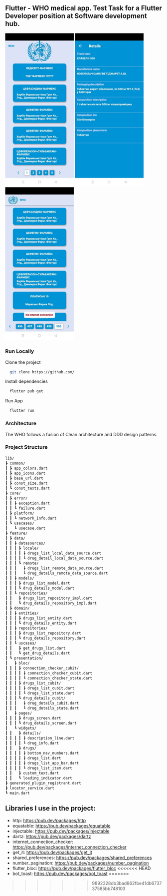 ## Flutter - WHO medical app. Test Task for a Flutter Developer position at Software development hub.

<p float="center">
  <img src="screenshots/home_page.jpg" width="220" />
  <img src="screenshots/details.jpg" width="220" /> 
  <img src="screenshots/no_inet.jpg" width="220" />
</p>

### Run Locally

Clone the project

```bash
  git clone https://github.com/
```

Install dependencies

```bash
  flutter pub get
```

Run App

```bash
  flutter run
```

### Architecture
The WHO follows a fusion of Clean architecture and DDD design patterns.

### Project Structure 
``` shell
lib/
┣ common/
┃ ┣ app_colors.dart
┃ ┣ app_icons.dart
┃ ┣ base_url.dart
┃ ┣ const_size.dart
┃ ┗ const_texts.dart
┣ core/
┃ ┣ error/
┃ ┃ ┣ exception.dart
┃ ┃ ┗ failure.dart
┃ ┣ platform/
┃ ┃ ┗ network_info.dart
┃ ┗ usecases/
┃   ┗ usecase.dart
┣ feature/
┃ ┣ data/
┃ ┃ ┣ datasources/
┃ ┃ ┃ ┣ locale/
┃ ┃ ┃ ┃ ┣ drugs_list_local_data_source.dart
┃ ┃ ┃ ┃ ┗ drug_detail_local_data_source.dart
┃ ┃ ┃ ┗ remote/
┃ ┃ ┃   ┣ drugs_list_remote_data_source.dart
┃ ┃ ┃   ┗ drug_details_remote_data_source.dart
┃ ┃ ┣ models/
┃ ┃ ┃ ┣ drugs_list_model.dart
┃ ┃ ┃ ┗ drug_details_model.dart
┃ ┃ ┗ repositories/
┃ ┃   ┣ drugs_list_repository_impl.dart
┃ ┃   ┗ drug_details_repository_impl.dart
┃ ┣ domain/
┃ ┃ ┣ entities/
┃ ┃ ┃ ┣ drugs_list_entity.dart
┃ ┃ ┃ ┗ drug_details_entity.dart
┃ ┃ ┣ repositories/
┃ ┃ ┃ ┣ drugs_list_repository.dart
┃ ┃ ┃ ┗ drug_details_repository.dart
┃ ┃ ┗ uscases/
┃ ┃   ┣ get_drugs_list.dart
┃ ┃   ┗ get_drug_details.dart
┃ ┗ presentation/
┃   ┣ bloc/
┃ ┃ ┃ ┣ connection_checker_cubit/
┃ ┃ ┃ ┃ ┣ connection_checker_cubit.dart
┃ ┃ ┃ ┃ ┗ connection_checker_state.dart
┃ ┃ ┃ ┣ drugs_list_cubit/
┃ ┃ ┃ ┃ ┣ drugs_list_cubit.dart
┃ ┃ ┃ ┃ ┗ drugs_list_state.dart
┃ ┃ ┃ ┗ drug_details_cubit/
┃ ┃ ┃   ┣ drug_details_cubit.dart
┃ ┃ ┃   ┗ drug_details_state.dart
┃   ┣ pages/
┃ ┃ ┃ ┣ drugs_screen.dart
┃ ┃ ┃ ┗ drug_details_screen.dart
┃   ┗ widgets/
┃ ┃   ┣ details/
┃ ┃ ┃ ┃ ┣ description_line.dart
┃ ┃ ┃ ┃ ┗ drug_info.dart
┃ ┃   ┣ drugs/
┃ ┃ ┃ ┃ ┣ bottom_nav_numbers.dart
┃ ┃ ┃ ┃ ┣ drugs_list.dart
┃ ┃ ┃ ┃ ┣ drugs_list_app_bar.dart
┃ ┃ ┃ ┃ ┗ drugs_list_item.dart
┃ ┃   ┣ custom_text.dart
┃ ┃   ┗ loading_indicator.dart
┣ generated_plugin_registrant.dart
┣ locator_service.dart
┗ main.dart
```

##  Libraries I use in the project:
- http: https://pub.dev/packages/http
- equatable: https://pub.dev/packages/equatable
- injectable: https://pub.dev/packages/injectable
- dartz: https://pub.dev/packages/dartz
- internet_connection_checker: https://pub.dev/packages/internet_connection_checker
- get_it: https://pub.dev/packages/get_it
- shared_preferences: https://pub.dev/packages/shared_preferences
- number_pagination: https://pub.dev/packages/number_pagination
- flutter_bloc: https://pub.dev/packages/flutter_bloc
<<<<<<< HEAD
- bot_toast: https://pub.dev/packages/bot_toast
=======
>>>>>>> 9892328db3bad862fbe41db673737585bb748103
